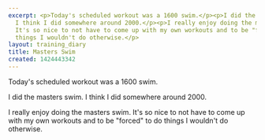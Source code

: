 ```yaml
---
excerpt: <p>Today's scheduled workout was a 1600 swim.</p><p>I did the masters swim.
  I think I did somewhere around 2000.</p><p>I really enjoy doing the masters swim.
  It's so nice to not have to come up with my own workouts and to be "forced" to do
  things I wouldn't do otherwise.</p>
layout: training_diary
title: Masters Swim
created: 1424443342
---
```

<p>Today's scheduled workout was a 1600 swim.</p><p>I did the masters swim. I think I did somewhere around 2000.</p><p>I really enjoy doing the masters swim. It's so nice to not have to come up with my own workouts and to be "forced" to do things I wouldn't do otherwise.</p>
